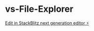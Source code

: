 # vs-File-Explorer

[Edit in StackBlitz next generation editor ⚡️](https://stackblitz.com/~/github.com/rishsri/vs-File-Explorer)